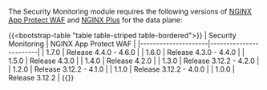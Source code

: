 The Security Monitoring module requires the following versions of [NGINX App Protect WAF](https://docs.nginx.com/nginx-app-protect/) and [NGINX Plus](https://docs.nginx.com/nginx/) for the data plane:

{{<bootstrap-table "table table-striped table-bordered">}}
| Security Monitoring | NGINX App Protect WAF  |
|---------------------|------------------------|
| 1.7.0               | Release 4.4.0 - 4.6.0  |
| 1.6.0               | Release 4.3.0 - 4.4.0  |
| 1.5.0               | Release 4.3.0          |
| 1.4.0               | Release 4.2.0          |
| 1.3.0               | Release 3.12.2 - 4.2.0 |
| 1.2.0               | Release 3.12.2 - 4.1.0 |
| 1.1.0               | Release 3.12.2 - 4.0.0 |
| 1.0.0               | Release 3.12.2         |
{{</bootstrap-table>}}
 
<!-- Do not remove. Keep this code at the bottom of the include -->
<!-- DOCS-1073 -->
